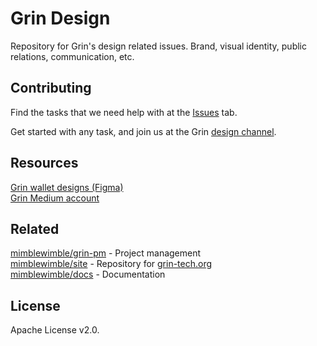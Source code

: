 # Grin Design
Repository for Grin's design related issues. Brand, visual identity, public relations, communication, etc.

## Contributing
Find the tasks that we need help with at the [Issues](https://github.com/mimblewimble/design/issues) tab.

Get started with any task, and join us at the Grin [design channel](https://gitter.im/grin_community/design).

## Resources
[Grin wallet designs (Figma)](https://www.figma.com/file/n5o6ptY5FaPS1E1KmR0Bcx/Grin-web-wallet?node-id=0%3A1&redirected=1)  
[Grin Medium account](https://medium.com/grin-mimblewimble)  

## Related
[mimblewimble/grin-pm](https://github.com/mimblewimble/grin-pm) - Project management  
[mimblewimble/site](https://github.com/mimblewimble/site) - Repository for [grin-tech.org](http://grin-tech.org)  
[mimblewimble/docs](https://github.com/mimblewimble/docs) - Documentation  

## License
Apache License v2.0.
